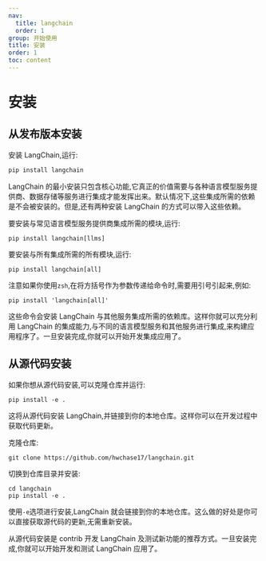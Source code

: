 ```yaml
---
nav:
  title: langchain
  order: 1
group: 开始使用
title: 安装
order: 1
toc: content
---
```


# 安装

## 从发布版本安装

安装 LangChain,运行:

```python
pip install langchain
```

LangChain 的最小安装只包含核心功能,它真正的价值需要与各种语言模型服务提供商、数据存储等服务进行集成才能发挥出来。默认情况下,这些集成所需的依赖是不会被安装的。但是,还有两种安装 LangChain 的方式可以带入这些依赖。

要安装与常见语言模型服务提供商集成所需的模块,运行:

    pip install langchain[llms]

要安装与所有集成所需的所有模块,运行:

    pip install langchain[all]

注意如果你使用`zsh`,在将方括号作为参数传递给命令时,需要用引号引起来,例如:

    pip install 'langchain[all]'

这些命令会安装 LangChain 与其他服务集成所需的依赖库。这样你就可以充分利用 LangChain 的集成能力,与不同的语言模型服务和其他服务进行集成,来构建应用程序了。一旦安装完成,你就可以开始开发集成应用了。

## 从源代码安装

如果你想从源代码安装,可以克隆仓库并运行:

    pip install -e .

这将从源代码安装 LangChain,并链接到你的本地仓库。这样你可以在开发过程中获取代码更新。

克隆仓库:

    git clone https://github.com/hwchase17/langchain.git

切换到仓库目录并安装:

    cd langchain
    pip install -e .

使用`-e`选项进行安装,LangChain 就会链接到你的本地仓库。这么做的好处是你可以直接获取源代码的更新,无需重新安装。

从源代码安装是 contrib 开发 LangChain 及测试新功能的推荐方式。一旦安装完成,你就可以开始开发和测试 LangChain 应用了。
